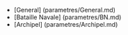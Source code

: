 - [General] (parametres/General.md)
- [Bataille Navale] (parametres/BN.md)
- [Archipel] (parametres/Archipel.md)